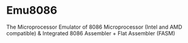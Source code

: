 # Emu8086
 The Microprocessor Emulator of 8086 Microprocessor (Intel and AMD compatible) & Integrated 8086 Assembler + Flat Assembler (FASM)

